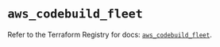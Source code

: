 # `aws_codebuild_fleet`

Refer to the Terraform Registry for docs: [`aws_codebuild_fleet`](https://registry.terraform.io/providers/hashicorp/aws/5.76.0/docs/resources/codebuild_fleet).
